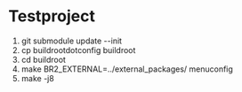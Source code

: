 # Testproject

1. git submodule update --init
2. cp buildrootdotconfig buildroot
3. cd buildroot
4. make BR2_EXTERNAL=../external_packages/ menuconfig 
5. make -j8
